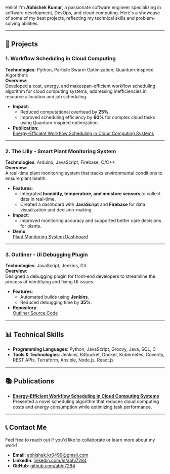 


Hello! I'm **Abhishek Kumar**, a passionate software engineer specializing in software development, DevOps, and cloud computing. Here's a showcase of some of my best projects, reflecting my technical skills and problem-solving abilities.

---

## **📂 Projects**

### **1. Workflow Scheduling in Cloud Computing**  
**Technologies**: Python, Particle Swarm Optimization, Quantum-inspired Algorithms  
**Overview**:  
Developed a cost, energy, and makespan-efficient workflow scheduling algorithm for cloud computing systems, addressing inefficiencies in resource allocation and job scheduling.  
- **Impact**:  
  - Reduced computational overhead by **25%**.  
  - Improved scheduling efficiency by **60%** for complex cloud tasks using Quantum-inspired optimization.  
- **Publication**:  
  [Energy-Efficient Workflow Scheduling in Cloud Computing Systems](https://www.researchgate.net/publication/384573849_Energy_Efficient_Workflow_Scheduling_in_Cloud_Computing_Systems_using_Particle_Swarm_Optimization)  

---

### **2. The Lilly - Smart Plant Monitoring System**  
**Technologies**: Arduino, JavaScript, Firebase, C/C++  
**Overview**:  
A real-time plant monitoring system that tracks environmental conditions to ensure plant health.  
- **Features**:  
  - Integrated **humidity, temperature, and moisture sensors** to collect data in real-time.  
  - Created a dashboard with **JavaScript** and **Firebase** for data visualization and decision-making.  
- **Impact**:  
  - Improved monitoring accuracy and supported better care decisions for plants.  
- **Demo**:  
  [Plant Monitoring System Dashboard](https://plant-monitoring-webapp.pages.dev)  

---

### **3. Outliner - UI Debugging Plugin**  
**Technologies**: JavaScript, Jenkins, Git  
**Overview**:  
Designed a debugging plugin for front-end developers to streamline the process of identifying and fixing UI issues.  
- **Features**:  
  - Automated builds using **Jenkins**.  
  - Reduced debugging time by **35%**.  
- **Repository**:  
  [Outliner Source Code](https://github.com/abhi7284/chrome-extension-outliner)  

---

## **📊 Technical Skills**
- **Programming Languages**: Python, JavaScript, Groovy, Java, SQL, C  
- **Tools & Technologies**: Jenkins, Bitbucket, Docker, Kubernetes, Coverity, REST APIs, Terraform, Ansible, Node.js, React.js  

---

## **📚 Publications**
- **[Energy-Efficient Workflow Scheduling in Cloud Computing Systems](https://www.researchgate.net/publication/384573849_Energy_Efficient_Workflow_Scheduling_in_Cloud_Computing_Systems_using_Particle_Swarm_Optimization)**  
Presented a novel scheduling algorithm that reduces cloud computing costs and energy consumption while optimizing task performance.  

---

## **📞 Contact Me**
Feel free to reach out if you'd like to collaborate or learn more about my work!  
- **Email**: abhishek.kr0499@gmail.com  
- **LinkedIn**: [linkedin.com/in/abhi7284](https://linkedin.com/in/abhi7284)  
- **GitHub**: [github.com/abhi7284](https://github.com/abhi7284)  


<!---
abhi7284/abhi7284 is a ✨ special ✨ repository because its `README.md` (this file) appears on your GitHub profile.
You can click the Preview link to take a look at your changes.
--->
